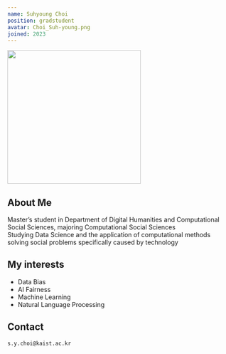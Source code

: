 ```yaml
---
name: Suhyoung Choi
position: gradstudent
avatar: Choi_Suh-young.png
joined: 2023
---
```


<img width="300" src="{{site.baseurl}}/images/people/{{page.avatar}}" onerror="this.src='{{site.baseurl}}/images/people/404.jpg';" data-action="zoom">

## About Me
Master’s student in Department of Digital Humanities and Computational Social Sciences, majoring Computational Social Sciences   
Studying Data Science and the application of computational methods solving social problems specifically caused by technology   

## My interests
* Data Bias
* AI Fairness
* Machine Learning
* Natural Language Processing


## Contact
<i class="fa fa-envelope-o"></i>  `s.y.choi@kaist.ac.kr`<br>
